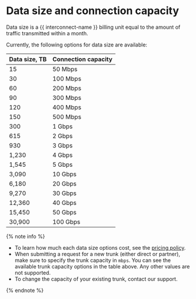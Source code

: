# Data size and connection capacity

Data size is a {{ interconnect-name }} billing unit equal to the amount of traffic transmitted within a month.

Currently, the following options for data size are available:

Data size, TB | Connection capacity
---------------- | -------------------
15	             | 50 Mbps
30	             | 100 Mbps
60	             | 200 Mbps
90	             | 300 Mbps
120	             | 400 Mbps
150	             | 500 Mbps
300	             | 1 Gbps
615	             | 2 Gbps
930	             | 3 Gbps
1,230             | 4 Gbps
1,545             | 5 Gbps
3,090             | 10 Gbps
6,180             | 20 Gbps
9,270             | 30 Gbps
12,360            | 40 Gbps
15,450            | 50 Gbps
30,900            | 100 Gbps

{% note info %}

* To learn how much each data size options cost, see the [pricing policy](../pricing.md).
* When submitting a request for a new trunk (either direct or partner), make sure to specify the trunk capacity in `mbps`. You can see the available trunk capacity options in the table above. Any other values are not supported.
* To change the capacity of your existing trunk, contact our support.

{% endnote %}
